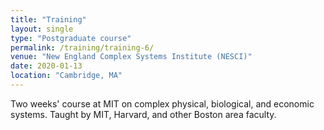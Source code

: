 ```yaml
---
title: "Training"
layout: single
type: "Postgraduate course"
permalink: /training/training-6/
venue: "New England Complex Systems Institute (NESCI)"
date: 2020-01-13
location: "Cambridge, MA"
---
```


Two weeks' course at MIT on complex physical, biological, and economic systems. Taught by MIT, Harvard, and other Boston area faculty. 
